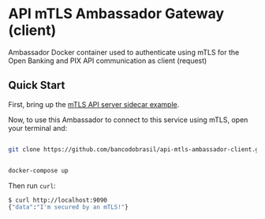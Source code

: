 # API mTLS Ambassador Gateway (client)

Ambassador Docker container used to authenticate using mTLS for the Open Banking and PIX API communication as client (request)

## Quick Start

First, bring up the [mTLS API server sidecar example](https://github.com/bancodobrasil/api-mtls-sidecar-server).

Now, to use this Ambassador to connect to this service using mTLS, open your terminal and:

```bash

git clone https://github.com/bancodobrasil/api-mtls-ambassador-client.git

```

```bash

docker-compose up

```

Then run `curl`:

```bash
$ curl http://localhost:9090
{"data":"I'm secured by an mTLS!"}
```
